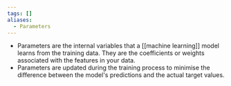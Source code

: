 ```yaml
---
tags: []
aliases:
  - Parameters
---
```

- Parameters are the internal variables that a [[machine learning]] model learns from the training data. They are the coefficients or weights associated with the features in your data.
- Parameters are updated during the training process to minimise the difference between the model's predictions and the actual target values.